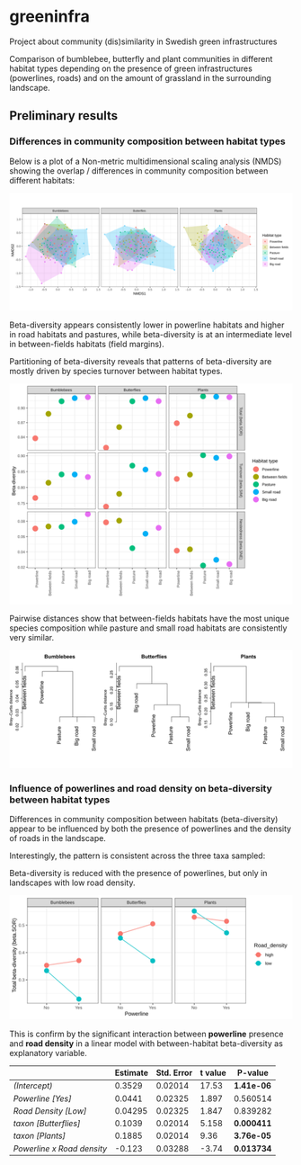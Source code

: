 # greeninfra
Project about community (dis)similarity in Swedish green infrastructures

Comparison of bumblebee, butterfly and plant communities in different habitat types depending on the presence of green infrastructures (powerlines, roads) and on the amount of grassland in the surrounding landscape. 

## Preliminary results

### Differences in community composition between habitat types

Below is a plot of a Non-metric multidimensional scaling analysis (NMDS) showing the overlap / differences in community composition between different habitats:

![NMDS](nmds_plot.svg)


Beta-diversity appears consistently lower in powerline habitats and higher in road habitats and pastures, while beta-diversity is at an intermediate level in between-fields habitats (field margins).

Partitioning of beta-diversity reveals that patterns of beta-diversity are mostly driven by species turnover between habitat types.

![Beta](beta.div_plot.svg)


Pairwise distances show that between-fields habitats have the most unique species composition while pasture and small road habitats are consistently very similar.

![Cluster](cluster.svg)


### Influence of powerlines and road density on beta-diversity between habitat types 

Differences in community composition between habitats (beta-diversity) appear to be influenced by both the presence of powerlines and the density of roads in the landscape.

Interestingly, the pattern is consistent across the three taxa sampled: 

Beta-diversity is reduced with the presence of powerlines, but only in landscapes with low road density.


![beta.by.landscape_plot](beta.by.landscape_plot.svg)


This is confirm by the significant interaction between **powerline** presence and **road density** in a linear model with between-habitat beta-diversity as explanatory variable.

 
|        &nbsp;                 | Estimate   |Std. Error   |t value   |P-value      |
|-------------------------------|------------|-------------|----------|-------------|
|*(Intercept)*                  | 0.3529     |0.02014      |17.53     |**1.41e-06** |
|*Powerline [Yes]*              | 0.0441     |0.02325      |1.897     |0.560514     |
|*Road Density [Low]*           | 0.04295    |0.02325      |1.847     |0.839282     |
|*taxon [Butterflies]*          | 0.1039     |0.02014      |5.158     |**0.000411** |
|*taxon [Plants]*               | 0.1885     |0.02014      |9.36      |**3.76e-05** |
|*Powerline x Road density*     | -0.123     |0.03288      |-3.74     |**0.013734** |
